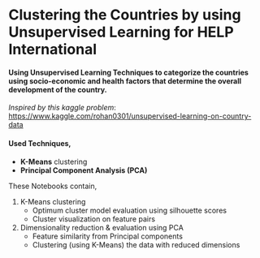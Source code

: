 # Clustering the Countries by using Unsupervised Learning for HELP International

#### Using Unsupervised Learning Techniques to categorize the countries using socio-economic and health factors that determine the overall development of the country.

*Inspired by this kaggle problem*: https://www.kaggle.com/rohan0301/unsupervised-learning-on-country-data

#### Used Techniques,
 - **K-Means** clustering
 - **Principal Component Analysis (PCA)** 

These Notebooks contain,
1) K-Means clustering
   - Optimum cluster model evaluation using silhouette scores
   - Cluster visualization on feature pairs
2) Dimensionality reduction & evaluation using PCA
   - Feature similarity from Principal components
   - Clustering (using K-Means) the data with reduced dimensions
